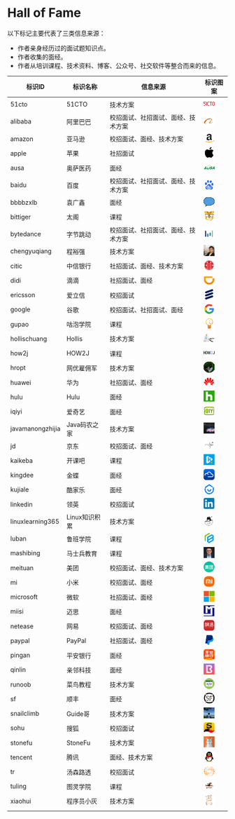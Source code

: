 # Hall of Fame

以下标记主要代表了三类信息来源：

- 作者亲身经历过的面试题知识点。
- 作者收集的面经。
- 作者从培训课程、技术资料、博客、公众号、社交软件等整合而来的信息。

| 标识ID           | 标识名称      | 信息来源                           | 标识图案                                   |
| ---------------- | ------------- | ---------------------------------- | ------------------------------------------ |
| 51cto            | 51CTO         | 技术方案                           | <img src="./icons/51cto.gif" />            |
| alibaba          | 阿里巴巴      | 校招面试、社招面试、面经、技术方案 | <img src="./icons/alibaba.gif" />          |
| amazon           | 亚马逊        | 校招面试、面经、技术方案           | <img src="./icons/amazon.gif" />           |
| apple            | 苹果          | 社招面试                           | <img src="./icons/apple.gif" />            |
| ausa             | 奥萨医药      | 面经                               | <img src="./icons/ausa.gif" />             |
| baidu            | 百度          | 校招面试、社招面试、面经、技术方案 | <img src="./icons/baidu.gif" />            |
| bbbbzxlb         | 袁广鑫        | 面经                               | <img src="./icons/bbbbzxlb.gif" />         |
| bittiger         | 太阁          | 课程                               | <img src="./icons/bittiger.gif" />         |
| bytedance        | 字节跳动      | 校招面试、社招面试、面经、技术方案 | <img src="./icons/bytedance.gif" />        |
| chengyuqiang     | 程裕强        | 技术方案                           | <img src="./icons/chengyuqiang.gif" />     |
| citic            | 中信银行      | 社招面试、面经、技术方案           | <img src="./icons/citic.gif" />            |
| didi             | 滴滴          | 社招面试、面经                     | <img src="./icons/didi.gif" />             |
| ericsson         | 爱立信        | 校招面试                           | <img src="./icons/ericsson.gif" />         |
| google           | 谷歌          | 校招面试、社招面试、面经           | <img src="./icons/google.gif" />           |
| gupao            | 咕泡学院      | 课程                               | <img src="./icons/gupao.gif" />            |
| hollischuang     | Hollis        | 技术方案                           | <img src="./icons/hollischuang.gif" />     |
| how2j            | HOW2J         | 课程                               | <img src="./icons/how2j.gif" />            |
| hropt            | 网优雇佣军    | 技术方案                           | <img src="./icons/hropt.gif" />            |
| huawei           | 华为          | 社招面试、面经                     | <img src="./icons/huawei.gif" />           |
| hulu             | Hulu          | 面经                               | <img src="./icons/hulu.gif" />             |
| iqiyi            | 爱奇艺        | 面经                               | <img src="./icons/iqiyi.gif" />            |
| javamanongzhijia | Java码农之家  | 技术方案                           | <img src="./icons/javamanongzhijia.gif" /> |
| jd               | 京东          | 校招面试、面经                     | <img src="./icons/jd.gif" />               |
| kaikeba          | 开课吧        | 课程                               | <img src="./icons/kaikeba.gif" />          |
| kingdee          | 金蝶          | 面经                               | <img src="./icons/kingdee.gif" />          |
| kujiale          | 酷家乐        | 面经                               | <img src="./icons/kujiale.gif" />          |
| linkedin         | 领英          | 校招面试                           | <img src="./icons/linkedin.gif" />         |
| linuxlearning365 | Linux知识积累 | 技术方案                           | <img src="./icons/linuxlearning365.gif" /> |
| luban            | 鲁班学院      | 课程                               | <img src="./icons/luban.gif" />            |
| mashibing        | 马士兵教育    | 课程                               | <img src="./icons/mashibing.gif" />        |
| meituan          | 美团          | 校招面试、面经、技术方案           | <img src="./icons/meituan.gif" />          |
| mi               | 小米          | 校招面试、面经                     | <img src="./icons/mi.gif" />               |
| microsoft        | 微软          | 社招面试、面经                     | <img src="./icons/microsoft.gif" />        |
| miisi            | 迈思          | 面经                               | <img src="./icons/miisi.gif" />            |
| netease          | 网易          | 校招面试、面经                     | <img src="./icons/netease.gif" />          |
| paypal           | PayPal        | 社招面试、面经                     | <img src="./icons/paypal.gif" />           |
| pingan           | 平安银行      | 面经                               | <img src="./icons/pingan.gif" />           |
| qinlin           | 亲邻科技      | 面经                               | <img src="./icons/qinlin.gif" />           |
| runoob           | 菜鸟教程      | 技术方案                           | <img src="./icons/runoob.gif" />           |
| sf               | 顺丰          | 面经                               | <img src="./icons/sf.gif" />               |
| snailclimb       | Guide哥       | 技术方案                           | <img src="./icons/snailclimb.gif" />       |
| sohu             | 搜狐          | 校招面试                           | <img src="./icons/sohu.gif" />             |
| stonefu          | StoneFu       | 技术方案                           | <img src="./icons/stonefu.gif" />          |
| tencent          | 腾讯          | 面经、技术方案                     | <img src="./icons/tencent.gif" />          |
| tr               | 汤森路透      | 校招面试                           | <img src="./icons/tr.gif" />               |
| tuling           | 图灵学院      | 课程                               | <img src="./icons/tuling.gif" />           |
| xiaohui          | 程序员小灰    | 技术方案                           | <img src="./icons/xiaohui.gif" />          |
|                  |               |                                    |                                            |

